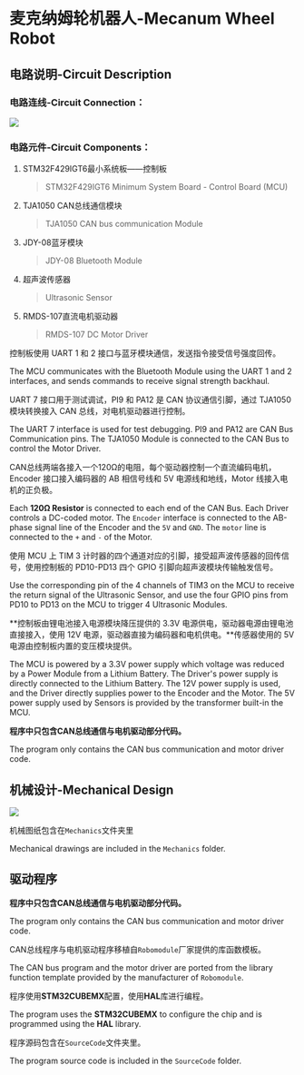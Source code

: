 # 麦克纳姆轮机器人-Mecanum Wheel Robot

## 电路说明-Circuit Description

### 电路连线-Circuit Connection：

![](https://github.com/phantomT/Mecanum-Wheel-Vehicle/blob/master/%E7%94%B5%E8%B7%AF%E5%9B%BE%E6%88%AA%E5%B1%8F.PNG)

### 电路元件-Circuit Components：

1. STM32F429IGT6最小系统板——控制板

   > STM32F429IGT6 Minimum System Board - Control Board (MCU)

2. TJA1050 CAN总线通信模块

   > TJA1050 CAN bus communication Module

3. JDY-08蓝牙模块

   > JDY-08 Bluetooth Module

4. 超声波传感器

   > Ultrasonic Sensor

5. RMDS-107直流电机驱动器

   > RMDS-107 DC Motor Driver

控制板使用 UART 1 和 2 接口与蓝牙模块通信，发送指令接受信号强度回传。  

The MCU communicates with the Bluetooth Module using the UART 1 and 2 interfaces, and sends commands to receive signal strength backhaul.    

UART 7 接口用于测试调试，PI9 和 PA12 是 CAN 协议通信引脚，通过 TJA1050 模块转换接入 CAN 总线，对电机驱动器进行控制。    

The UART 7 interface is used for test debugging. PI9 and PA12 are CAN Bus Communication pins. The TJA1050 Module is connected to the CAN Bus to control the Motor Driver.    

CAN总线两端各接入一个120Ω的电阻，每个驱动器控制一个直流编码电机，Encoder 接口接入编码器的 AB 相信号线和 5V 电源线和地线，Motor 线接入电机的正负极。  

Each **120Ω Resistor** is connected to each end of the CAN Bus. Each Driver controls a DC-coded motor. The `Encoder` interface is connected to the AB-phase signal line of the Encoder and the `5V` and `GND`. The `motor` line is connected to the `+` and `-` of the Motor.   

使用 MCU 上 TIM 3 计时器的四个通道对应的引脚，接受超声波传感器的回传信号，使用控制板的 PD10-PD13 四个 GPIO 引脚向超声波模块传输触发信号。  

Use the corresponding pin of the 4 channels of TIM3 on the MCU to receive the return signal of the Ultrasonic Sensor, and use the four GPIO pins from PD10 to PD13 on the MCU to trigger 4 Ultrasonic Modules.   

**控制板由锂电池接入电源模块降压提供的 3.3V 电源供电，驱动器电源由锂电池直接接入，使用 12V 电源，驱动器直接为编码器和电机供电。**传感器使用的 5V 电源由控制板内置的变压模块提供。  

The MCU is powered by a 3.3V power supply which voltage was reduced by a  Power Module from a Lithium Battery. The Driver's power supply is directly connected to the Lithium Battery. The 12V power supply is used, and the Driver directly supplies power to the Encoder and the Motor. The 5V power supply used by Sensors is provided by the transformer built-in the MCU.    

**程序中只包含CAN总线通信与电机驱动部分代码。**  

The program only contains the CAN bus communication and motor driver  code.      

## 机械设计-Mechanical Design

![](https://github.com/phantomT/Mecanum-Wheel-Vehicle/blob/master/%E6%9C%BA%E6%A2%B0%E5%9B%BE%E6%88%AA%E5%B1%8F.png)

机械图纸包含在`Mechanics`文件夹里  

Mechanical drawings are included in the `Mechanics` folder.

## 驱动程序

**程序中只包含CAN总线通信与电机驱动部分代码。**  

The program only contains the CAN bus communication and motor driver  code.    

CAN总线程序与电机驱动程序移植自`Robomodule`厂家提供的库函数模板。  

The CAN bus program and the motor driver are ported from the library function template provided by the manufacturer of `Robomodule`.  

程序使用**STM32CUBEMX**配置，使用**HAL**库进行编程。  

The program uses the **STM32CUBEMX** to configure the chip and is programmed using the **HAL** library.  

程序源码包含在`SourceCode`文件夹里。  

The program source code is included in the `SourceCode` folder.  

